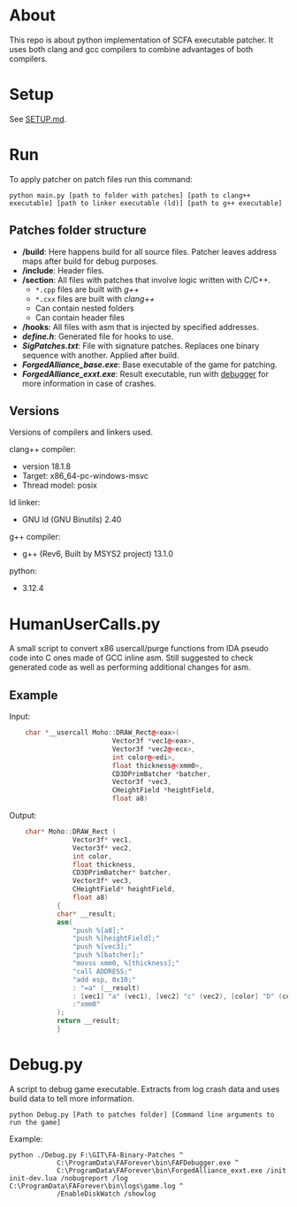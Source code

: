 # About

This repo is about python implementation of SCFA executable patcher.
It uses both clang and gcc compilers to combine advantages of both compilers.

# Setup

See [SETUP.md](./SETUP.md).

# Run

To apply patcher on patch files run this command:

`python main.py [path to folder with patches] [path to clang++ executable] [path to linker executable (ld)] [path to g++ executable]`

## Patches folder structure

- **/build**: Here happens build for all source files. Patcher leaves address maps after build for debug purposes.
- **/include**: Header files.
- **/section**: All files with patches that involve logic written with C/C++. 
  - `*.cpp` files are built with *g++*
  - `*.cxx` files are built with *clang++*
  - Can contain nested folders
  - Can contain header files
- **/hooks**: All files with asm that is injected by specified addresses. 
- ***define.h***: Generated file for hooks to use.
- ***SigPatches.txt***: File with signature patches. Replaces one binary sequence with another. Applied after build.
- ***ForgedAlliance_base.exe***: Base executable of the game for patching.
- ***ForgedAlliance_exxt.exe***: Result executable, run with [debugger](https://github.com/FAForever/FADeepProbe) for more information in case of crashes.

## Versions

Versions of compilers and linkers used.

clang++ compiler: 
* version 18.1.8
* Target: x86_64-pc-windows-msvc
* Thread model: posix

ld linker:
* GNU ld (GNU Binutils) 2.40

g++ compiler:
* g++ (Rev6, Built by MSYS2 project) 13.1.0

python:
* 3.12.4

# HumanUserCalls.py

A small script to convert x86 usercall/purge functions from IDA pseudo code into C ones made of GCC inline asm.
Still suggested to check generated code as well as performing additional changes for asm.

## Example

Input:
```cpp
    char *__usercall Moho::DRAW_Rect@<eax>(
                          Vector3f *vec1@<eax>,
                          Vector3f *vec2@<ecx>,
                          int color@<edi>,
                          float thickness@<xmm0>,
                          CD3DPrimBatcher *batcher,
                          Vector3f *vec3,
                          CHeightField *heightField,
                          float a8)
```
Output:
```cpp
    char* Moho::DRAW_Rect (
                Vector3f* vec1,
                Vector3f* vec2,
                int color,
                float thickness,
                CD3DPrimBatcher* batcher,
                Vector3f* vec3,
                CHeightField* heightField,
                float a8)
            {
            char* __result;
            asm(
                "push %[a8];"       
                "push %[heightField];"
                "push %[vec3];"
                "push %[batcher];"
                "movss xmm0, %[thickness];"
                "call ADDRESS;"
                "add esp, 0x10;"
                : "=a" (__result)
                : [vec1] "a" (vec1), [vec2] "c" (vec2), [color] "D" (color), [thickness] "m" (thickness), [batcher] "g" (batcher), [vec3] "g" (vec3), [heightField] "g" (heightField), [a8] "g" (a8)
                :"xmm0"
            );
            return __result;
            }
```

# Debug.py

A script to debug game executable. Extracts from log crash data and uses build data to tell more information.

`python Debug.py [Path to patches folder] [Command line arguments to run the game]`

Example:

```
python ./Debug.py F:\GIT\FA-Binary-Patches ^
            C:\ProgramData\FAForever\bin\FAFDebugger.exe ^
            C:\ProgramData\FAForever\bin\ForgedAlliance_exxt.exe /init init-dev.lua /nobugreport /log C:\ProgramData\FAForever\bin\logs\game.log ^
            /EnableDiskWatch /showlog
```